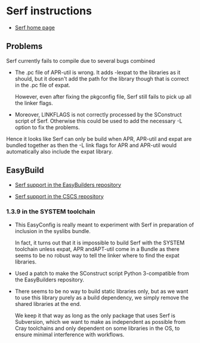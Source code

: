 # Serf instructions

  * [Serf home page](https://serf.apache.org/)


## Problems

Serf currently fails to compile due to several bugs combined

  * The .pc file of APR-util is wrong. It adds -lexpat to the libraries
    as it should, but it doesn't add the path for the library though that
    is correct in the .pc file of expat.

    However, even after fixing the pkgconfig file, Serf still fails to pick
    up all the linker flags.

  * Moreover, LINKFLAGS is not correctly processed by the SConstruct script
    of Serf. Otherwise this could be used to add the necessary -L option to
    fix the problems.

Hence it looks like Serf can only be build when APR, APR-util and expat are
bundled together as then the -L link flags for APR and APR-util would
automatically also include the expat library.


## EasyBuild

  * [Serf support in the EasyBuilders repository](https://github.com/easybuilders/easybuild-easyconfigs/tree/develop/easybuild/easyconfigs/s/Serf)

  * [Serf support in the CSCS repository](https://github.com/eth-cscs/production/tree/master/easybuild/easyconfigs/s/Serf)


### 1.3.9 in the SYSTEM toolchain

  * This EasyConfig is really meant to experiment with Serf in preparation
    of inclusion in the syslibs bundle.

    In fact, it turns out that it is impossible to build Serf with the SYSTEM
    toolchain unless expat, APR andAPT-util come in a Bundle as there seems to
    be no robust way to tell the linker where to find the expat libraries.

  * Used a patch to make the SConstruct script Python 3-compatible from the
    EasyBuilders repository.

  * There seems to be no way to build static libraries only, but as we want
    to use this library purely as a build dependency, we simply remove the
    shared libraries at the end.

    We keep it that way as long as the only package that uses Serf is
    Subversion, which we want to make as independent as possible from
    Cray toolchains and only dependent on some libraries in the OS, to
    ensure minimal interference with workflows.
